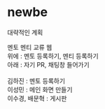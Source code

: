 # newbe
대략적인 계획

멘토 멘티 교류 웹<br>
위에 : 멘토 등록하기, 멘티 등록하기<br>
아래 : 자기 PR, 채팅창 들어가기
<br><br>
김하진 : 멘토 등록하기<br>
이성민 : 메인 화면 만들기<br>
이수경, 배문혁 : 게시판
